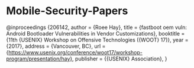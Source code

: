 # Mobile-Security-Papers

@inproceedings {206142,
author = {Roee Hay},
title = {fastboot oem vuln: Android Bootloader Vulnerabilities in Vendor Customizations},
booktitle = {11th {USENIX} Workshop on Offensive Technologies ({WOOT} 17)},
year = {2017},
address = {Vancouver, BC},
url = {https://www.usenix.org/conference/woot17/workshop-program/presentation/hay},
publisher = {{USENIX} Association},
}
